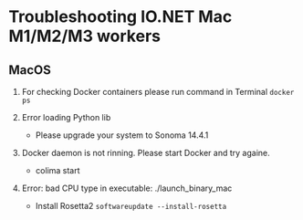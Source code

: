 # Troubleshooting IO.NET Mac M1/M2/M3 workers

## MacOS

1. For checking Docker containers please run command in Terminal `docker ps`
  
2. Error loading Python lib
   - Please upgrade your system to Sonoma 14.4.1
  
3. Docker daemon is not rinning. Please start Docker and try againe.
   - colima start
  
4. Error: bad CPU type in executable: ./launch_binary_mac
   - Install Rosetta2 `softwareupdate --install-rosetta`
